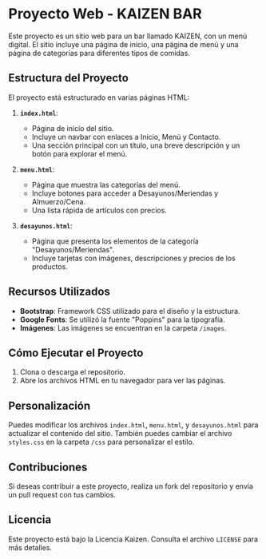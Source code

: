 # Proyecto Web - KAIZEN BAR

Este proyecto es un sitio web para un bar llamado KAIZEN, con un menú digital. El sitio incluye una página de inicio, una página de menú y una página de categorías para diferentes tipos de comidas.

## Estructura del Proyecto

El proyecto está estructurado en varias páginas HTML:

1. **`index.html`**:
   - Página de inicio del sitio.
   - Incluye un navbar con enlaces a Inicio, Menú y Contacto.
   - Una sección principal con un título, una breve descripción y un botón para explorar el menú.

2. **`menu.html`**:
   - Página que muestra las categorías del menú.
   - Incluye botones para acceder a Desayunos/Meriendas y Almuerzo/Cena.
   - Una lista rápida de artículos con precios.

3. **`desayunos.html`**:
   - Página que presenta los elementos de la categoría "Desayunos/Meriendas".
   - Incluye tarjetas con imágenes, descripciones y precios de los productos.

## Recursos Utilizados

- **Bootstrap**: Framework CSS utilizado para el diseño y la estructura.
- **Google Fonts**: Se utilizó la fuente "Poppins" para la tipografía.
- **Imágenes**: Las imágenes se encuentran en la carpeta `/images`.

## Cómo Ejecutar el Proyecto

1. Clona o descarga el repositorio.
2. Abre los archivos HTML en tu navegador para ver las páginas.

## Personalización

Puedes modificar los archivos `index.html`, `menu.html`, y `desayunos.html` para actualizar el contenido del sitio. También puedes cambiar el archivo `styles.css` en la carpeta `/css` para personalizar el estilo.

## Contribuciones

Si deseas contribuir a este proyecto, realiza un fork del repositorio y envía un pull request con tus cambios.

## Licencia

Este proyecto está bajo la Licencia Kaizen. Consulta el archivo `LICENSE` para más detalles.

